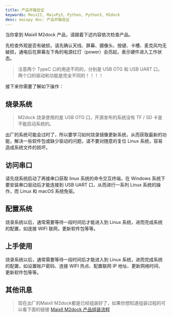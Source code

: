 ```yaml
---
title: 产品开箱验证
keywords: MaixII, MaixPy3, Python, Python3, M2dock
desc: maixpy doc: 产品开箱验证
---
```


当你拿到 MaixII M2dock 产品，请跟着下述内容依次检查产品。

先检查外观是否有破损，请先确认天线、屏幕、摄像头、按键、卡槽、麦克风均无破损，通电后在屏幕左下角的电源红灯（power）会亮起，表示硬件进入工作状态。

> 注意两个 TypeC 口的用途不同的，分别是 USB OTG 和 USB UART 口，两个口的驱动和功能是完全不同的！！！！


接下来你需要了解如下操作：

## 烧录系统

> M2dock 烧录使用的是 USB OTG 口，开源发布的系统没有 TF / SD 卡是不能启动系统的。

出厂的系统可能会过时了，所以要学习如何烧录镜像更新系统，从而获取最新的功能，解决一些软件包或缺少驱动的问题，请不要对随意的复位 Linux 系统，容易造成系统文件的损坏。

## 访问串口

请先烧系统启动了再接串口获取 linux 系统的命令交互终端，在 Windows 系统下要安装串口驱动后才能连接到 USB UART 口，从而进行一系列 Linux 系统的操作，而 Linux 和 macOS 系统免驱。

## 配置系统

烧录系统以后，通常需要等待一段时间后才能进入到 Linux 系统，进而完成系统的配置，如连接 WIFI 联网，更新软件包等等。

## 上手使用

烧录系统以后，通常需要等待一段时间后才能进入到 Linux 系统，进而完成系统的配置，如设置账户密码、连接 WIFI 热点、配置联网 IP 地址、更新网络时间、更新软件包等等。

## 其他讯息

> 现在出厂的MaixII M2dock都是已经组装好了，如果你想知道组装过程的可以看下面的链接
> [MaixII M2dock 产品组装流程](./pack_flow.md)
